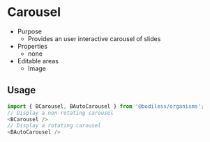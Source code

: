 # Carousel

- Purpose
  - Provides an user interactive carousel of slides 
- Properties
  - none
- Editable areas
  - Image
  
## Usage

```js
import { BCarousel, BAutoCarousel } from '@bodiless/organisms';
// Display a non-rotating carousel
<BCarousel />
// Display a rotating carousel
<BAutoCarousel />
```
